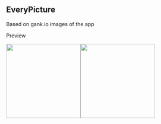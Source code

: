 ## EveryPicture

Based on gank.io images of the app

Preview

<image src="./image/1.png" width="200px"/><image src="./image/2.png" width="200px"/>